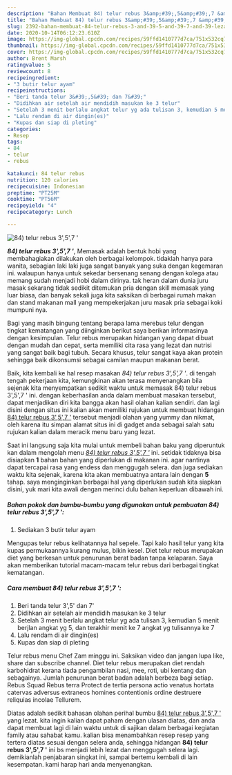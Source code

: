 ```yaml
---
description: "Bahan Membuat 84) telur rebus 3&amp;#39;,5&amp;#39;,7 &amp;#39; Lezat"
title: "Bahan Membuat 84) telur rebus 3&amp;#39;,5&amp;#39;,7 &amp;#39; Lezat"
slug: 2392-bahan-membuat-84-telur-rebus-3-and-39-5-and-39-7-and-39-lezat
date: 2020-10-14T06:12:23.610Z
image: https://img-global.cpcdn.com/recipes/59ffd1410777d7ca/751x532cq70/84-telur-rebus-357-foto-resep-utama.jpg
thumbnail: https://img-global.cpcdn.com/recipes/59ffd1410777d7ca/751x532cq70/84-telur-rebus-357-foto-resep-utama.jpg
cover: https://img-global.cpcdn.com/recipes/59ffd1410777d7ca/751x532cq70/84-telur-rebus-357-foto-resep-utama.jpg
author: Brent Marsh
ratingvalue: 5
reviewcount: 8
recipeingredient:
- "3 butir telur ayam"
recipeinstructions:
- "Beri tanda telur 3&#39;,5&#39; dan 7&#39;"
- "Didihkan air setelah air mendidih masukan ke 3 telur"
- "Setelah 3 menit berlalu angkat telur yg ada tulisan 3, kemudian 5 menit berjlan angkat yg 5, dan terakhir menit ke 7 angkat yg tulisannya ke 7"
- "Lalu rendam di air dingin(es)"
- "Kupas dan siap di pleting"
categories:
- Resep
tags:
- 84
- telur
- rebus

katakunci: 84 telur rebus 
nutrition: 120 calories
recipecuisine: Indonesian
preptime: "PT25M"
cooktime: "PT56M"
recipeyield: "4"
recipecategory: Lunch

---
```



![84) telur rebus 3&#39;,5&#39;,7 &#39;](https://img-global.cpcdn.com/recipes/59ffd1410777d7ca/751x532cq70/84-telur-rebus-357-foto-resep-utama.jpg)

<b><i>84) telur rebus 3&#39;,5&#39;,7 &#39;</i></b>, Memasak adalah bentuk hobi yang membahagiakan dilakukan oleh berbagai kelompok. tidaklah hanya para wanita, sebagian laki laki juga sangat banyak yang suka dengan kegemaran ini. walaupun hanya untuk sekedar bersenang senang dengan kolega atau memang sudah menjadi hobi dalam dirinya. tak heran dalam dunia juru masak sekarang tidak sedikit ditemukan pria dengan skill memasak yang luar biasa, dan banyak sekali juga kita saksikan di berbagai rumah makan dan stand makanan mall yang mempekerjakan juru masak pria sebagai koki mumpuni nya.

Bagi yang masih bingung tentang berapa lama merebus telur dengan tingkat kematangan yang diinginkan berikut saya berikan informasinya dengan kesimpulan. Telur rebus merupakan hidangan yang dapat dibuat dengan mudah dan cepat, serta memiliki cita rasa yang lezat dan nutrisi yang sangat baik bagi tubuh. Secara khusus, telur sangat kaya akan protein sehingga baik dikonsumsi sebagai camilan maupun makanan berat.

Baik, kita kembali ke hal resep masakan <i>84) telur rebus 3&#39;,5&#39;,7 &#39;</i>. di tengah tengah pekerjaan kita, kemungkinan akan terasa menyenangkan bila sejenak kita menyempatkan sedikit waktu untuk memasak 84) telur rebus 3&#39;,5&#39;,7 &#39; ini. dengan keberhasilan anda dalam membuat masakan tersebut, dapat menjadikan diri kita bangga akan hasil olahan kalian sendiri. dan lagi disini dengan situs ini kalian akan memiliki rujukan untuk membuat hidangan <u>84) telur rebus 3&#39;,5&#39;,7 &#39;</u> tersebut menjadi olahan yang yummy dan nikmat, oleh karena itu simpan alamat situs ini di gadget anda sebagai salah satu rujukan kalian dalam meracik menu baru yang lezat.


Saat ini langsung saja kita mulai untuk membeli bahan baku yang diperuntuk kan dalam mengolah menu <u><i>84) telur rebus 3&#39;,5&#39;,7 &#39;</i></u> ini. setidak tidaknya bisa disiapkan <b>1</b> bahan bahan yang diperlukan di makanan ini. agar nantinya dapat tercapai rasa yang endess dan menggugah selera. dan juga sediakan waktu kita sejenak, karena kita akan membuatnya antara lain dengan <b>5</b> tahap. saya menginginkan berbagai hal yang diperlukan sudah kita siapkan disini, yuk mari kita awali dengan merinci dulu bahan keperluan dibawah ini.

<!--inarticleads1-->

##### Bahan pokok dan bumbu-bumbu yang digunakan untuk pembuatan 84) telur rebus 3&#39;,5&#39;,7 &#39;:

1. Sediakan 3 butir telur ayam


Mengupas telur rebus kelihatannya hal sepele. Tapi kalo hasil telur yang kita kupas permukaannya kurang mulus, bikin kesel. Diet telur rebus merupakan diet yang berkesan untuk penurunan berat badan tanpa kelaparan. Saya akan memberikan tutorial macam-macam telur rebus dari berbagai tingkat kematangan. 

<!--inarticleads2-->

##### Cara membuat 84) telur rebus 3&#39;,5&#39;,7 &#39;:

1. Beri tanda telur 3&#39;,5&#39; dan 7&#39;
1. Didihkan air setelah air mendidih masukan ke 3 telur
1. Setelah 3 menit berlalu angkat telur yg ada tulisan 3, kemudian 5 menit berjlan angkat yg 5, dan terakhir menit ke 7 angkat yg tulisannya ke 7
1. Lalu rendam di air dingin(es)
1. Kupas dan siap di pleting


Telur rebus menu Chef Zam minggu ini. Saksikan video dan jangan lupa like, share dan subscribe channel. Diet telur rebus merupakan diet rendah karbohidrat kerana tiada pengambilan nasi, mee, roti, ubi kentang dan sebagainya. Jumlah penurunan berat badan adalah berbeza bagi setiap. Rebus Squad Rebus terra Protect de tertia persona actio venatus hortata catervas adversus extraneos homines contentionis ordine destruere reliquias incolae Tellurem. 

Diatas adalah sedikit bahasan olahan perihal bumbu <u>84) telur rebus 3&#39;,5&#39;,7 &#39;</u> yang lezat. kita ingin kalian dapat paham dengan ulasan diatas, dan anda dapat membuat lagi di lain waktu untuk di sajikan dalam berbagai kegiatan family atau sahabat kamu. kalian bisa menambahkan resep resep yang tertera diatas sesuai dengan selera anda, sehingga hidangan <b>84) telur rebus 3&#39;,5&#39;,7 &#39;</b> ini bs menjadi lebih lezat dan menggugah selera lagi. demikianlah penjabaran singkat ini, sampai bertemu kembali di lain kesempatan. kami harap hari anda menyenangkan.
